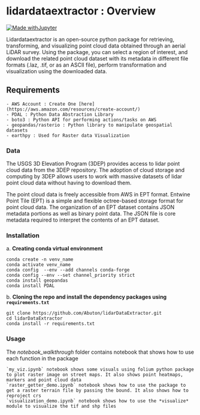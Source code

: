 # lidardataextractor : Overview

[![Made withJupyter](https://img.shields.io/badge/Made%20with-Jupyter-orange?style=for-the-badge&logo=Jupyter)](https://jupyter.org/try)

Lidardataextractor is an open-source python package for retrieving, transforming, and visualizing point cloud data obtained through an aerial LiDAR survey. Using the package, you can select a region of interest, and download the related point cloud dataset with its metadata in different file formats (.laz, .tif, or as an ASCII file), perform transformation and visualization using the downloaded data.

## Requirements

    - AWS Account : Create One [here](https://aws.amazon.com/resources/create-account/)
    - PDAL : Python Data Abstraction Library
    - boto3 : Python API for performing actions/tasks on AWS
    - geopandas/rasterio : Python library to manipulate geospatial datasets
    - earthpy : Used for Raster data Visualization

### Data

The USGS 3D Elevation Program (3DEP) provides access to lidar point cloud data from the 3DEP repository. The adoption of cloud storage and computing by 3DEP allows users to work with massive datasets of lidar point cloud data without having to download them.

The point cloud data is freely accessible from AWS in EPT format. Entwine Point Tile (EPT) is a simple and flexible octree-based storage format for point cloud data. The organization of an EPT dataset contains JSON metadata portions as well as binary point data. The JSON file is core metadata required to interpret the contents of an EPT dataset.

### Installation

a. **Creating conda virtual environment**

    conda create -n venv_name
    conda activate venv_name
    conda config  --env --add channels conda-forge
    conda config --env --set channel_priority strict
    conda install geopandas
    conda install PDAL

b. **Cloning the repo and install the dependency packages using `requirements.txt`**

    git clone https://github.com/Abuton/lidarDataExtractor.git
    cd lidarDataExtractor
    conda install -r requirements.txt

### Usage

The *notebook_walkthrough* folder contains notebook that shows how to use each function in the package

    `my_viz.ipynb` notebook shows some visuals using folium python package to plot raster image on street maps. It also shows point heatmaps, markers and point cloud data
    `raster_getter_demo.ipynb` notebook shows how to use the package to get a raster terrain file by passing the bound. It also shows how to reproject crs
    `visualization_demo.ipynb` notebook shows how to use the *visualize* module to visualize the tif and shp files
